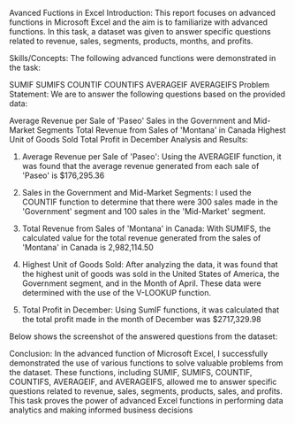 Avanced Fuctions in Excel
Introduction:
This report focuses on advanced functions in Microsoft Excel and the aim is to familiarize with advanced functions. In this task, a dataset was given to answer specific questions related to revenue, sales, segments, products, months, and profits.

Skills/Concepts:
The following advanced functions were demonstrated in the task:

SUMIF
SUMIFS
COUNTIF
COUNTIFS
AVERAGEIF
AVERAGEIFS
Problem Statement:
We are to answer the following questions based on the provided data:

Average Revenue per Sale of 'Paseo'
Sales in the Government and Mid-Market Segments
Total Revenue from Sales of 'Montana' in Canada
Highest Unit of Goods Sold
Total Profit in December
Analysis and Results:
1. Average Revenue per Sale of 'Paseo':
Using the AVERAGEIF function, it was found that the average revenue generated from each sale of 'Paseo' is $176,295.36

2. Sales in the Government and Mid-Market Segments:
I used the COUNTIF function to determine that there were 300 sales made in the 'Government' segment and 100 sales in the 'Mid-Market' segment.

3. Total Revenue from Sales of 'Montana' in Canada:
With SUMIFS, the calculated value for the total revenue generated from the sales of 'Montana' in Canada is 2,982,114.50

4. Highest Unit of Goods Sold:
After analyzing the data, it was found that the highest unit of goods was sold in the United States of America, the Government segment, and in the Month of April. These data were determined with the use of the V-LOOKUP function.

5. Total Profit in December:
Using SumIF functions, it was calculated that the total profit made in the month of December was $2717,329.98

Below shows the screenshot of the answered questions from the dataset:


Conclusion:
In the advanced function of Microsoft Excel, I successfully demonstrated the use of various functions to solve valuable problems from the dataset. These functions, including SUMIF, SUMIFS, COUNTIF, COUNTIFS, AVERAGEIF, and AVERAGEIFS, allowed me to answer specific questions related to revenue, sales, segments, products, sales, and profits. This task proves the power of advanced Excel functions in performing data analytics and making informed business decisions
